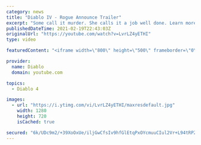 ```yaml
---
category: news
title: "Diablo IV - Rogue Announce Trailer"
excerpt: "Some call it murder. She calls it a job well done. Learn more at Diablo4.com The Rogue is the newest addition to the Diablo IV campfire, combining range and ..."
publishedDateTime: 2021-02-19T22:43:03Z
originalUrl: "https://youtube.com/watch?v=LvrLZ4yETHI"
type: video

featuredContent: "<iframe width=\"800\" height=\"500\" frameborder=\"0\" src=\"https://www.youtube.com/embed/LvrLZ4yETHI\" allow=\"accelerometer; autoplay; encrypted-media; gyroscope; picture-in-picture\" allowfullscreen></iframe>"

provider:
  name: Diablo
  domain: youtube.com

topics:
  - Diablo 4

images:
  - url: "https://i.ytimg.com/vi/LvrLZ4yETHI/maxresdefault.jpg"
    width: 1280
    height: 720
    isCached: true

secured: "6k/UDc9m2/+39XoOxUe/iljGwCfsIv9hfGlEtqPxOYcmuuCIul2Vr+L94tRPZRk8x5B7n6enY9MRyaBIc7yh4PUwARKyIP4wErOmw5yxDwcO6zUUwNg49o5dNQGrkZ0PQNP4hAhb8Sjnt05Yu2taiBZS+zkhMCggQ5dxHmNQJixrZumHAXW6HOvkaVA7Up1YyAw/cd9RQvcfzWpYqk4nIOCLwj4W4n8rmzDmqF0tP0KdZIcVHZFIjk3M2gw5sNYTkmuz0FI6vxbsn95ICi27MF7gwbBEvwwzZ2vVwBcSJ8yV0C0hw6d/QNDMxHJFPXVpaVcYad6aq2SHD//2a+uLIuC7LKL5frD9m3ZzsNegmYEHqe4R5ZeqKmQMHjBUew37fC/dno01PkHzaneyIFVP2ED8DV5lrwEX0c5vKHpVjL4KsMUvbDdHNLWhKbDS9VB7;LoU2Wz/24z+GAeyPec+z3Q=="
---
```


